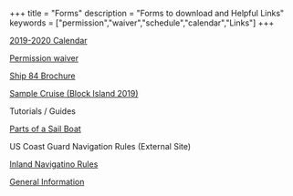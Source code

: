 +++
title = "Forms"
description = "Forms to download and Helpful Links"
keywords = ["permission","waiver","schedule","calendar","Links"]
+++

[2019-2020 Calendar](https://www.ship84.com/SHIP_84_2019_2020_Calendar_v1.pdf)

[Permission waiver](https://www.ship84.com/Ship_84_Activity_Permission_Form_2020.pdf)

[Ship 84 Brochure](https://www.ship84.com/Ship_84_flyer_v5.docx)

[Sample Cruise (Block Island 2019)](https://www.ship84.com/2019_Block_Island_Boarding_Manual.docx)

Tutorials / Guides

[Parts of a Sail Boat](https://www.ship84.com/Parts_of_a_Sailboat.pdf)

US Coast Guard Navigation Rules (External Site)

[Inland Navigatino Rules](https://navcen.uscg.gov/pdf/navRules/navrules.pdf)

[General Information](https://navcen.uscg.gov/?pageName=NavRulsAmalgamated)
